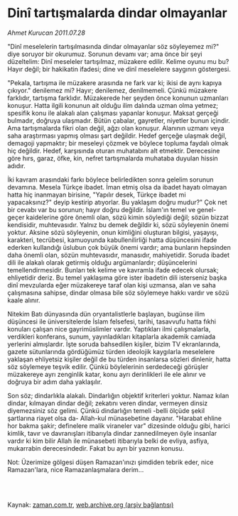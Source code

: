 # Dinî tartışmalarda dindar olmayanlar

*Ahmet Kurucan 2011.07.28*

<td class="columnist-detail">
<p>"Dinî meselelerin tartışılmasında dindar olmayanlar söz söyleyemez mi?" diye soruyor bir okurumuz. Sorunun devamı var; ama önce bir şeyi düzeltelim: Dinî meseleler tartışılmaz, müzakere edilir. Kelime oyunu mu bu? Hayır değil; bir hakikatin ifadesi; dine ve dinî meselelere saygının göstergesi.</p>
<p>
<div id="haberMetinDiv">
<p>"Pekala, tartışma ile müzakere arasında ne fark var ki; ikisi de aynı kapıya çıkıyor." denilemez mi? Hayır; denilemez, denilmemeli. Çünkü müzakere farklıdır, tartışma farklıdır. Müzakerede her şeyden önce konunun uzmanları konuşur. Hatta ilgili konunun ait olduğu ilim dalında uzman olma yetmez; spesifik konu ile alakalı alan çalışması yapanlar konuşur. Maksat gerçeği bulmadır, doğruya ulaşmadır. Bütün çabalar, gayretler, niyetler bunun içindir. Ama tartışmalarda fikri olan değil, ağzı olan konuşur. Alanının uzmanı veya saha araştırması yapmış olması şart değildir. Hedef gerçeğe ulaşmak değil, demagoji yapmaktır; bir meseleyi çözmek ve böylece topluma faydalı olmak hiç değildir. Hedef, karşısında oturan muhatabını alt etmektir. Derecesine göre hırs, garaz, öfke, kin, nefret tartışmalarda muhataba duyulan hissin adıdır.
<p>İki kavram arasındaki farkı böylece belirledikten sonra gelelim sorunun devamına. Mesela Türkçe ibadet. İman etmiş olsa da ibadet hayatı olmayan hatta hiç inanmayan birisine, "Yapılır desek, Türkçe ibadet mi yapacaksınız?" deyip kestirip atıyorlar. Bu yaklaşım doğru mudur?" Çok net bir cevabı var bu sorunun; hayır doğru değildir. İslam'ın temel ve genel-geçer kaidelerine göre önemli olan, sözü kimin söylediği değil; sözün bizzat kendisidir, muhtevasıdır. Yalnız bu demek değildir ki, sözü söyleyenin önemi yoktur. Aksine sözü söyleyenin, onun kimliğini oluşturan bilgisi, yaşayışı, karakteri, tecrübesi, kamuoyunda kabullenilirliği hatta düşüncesini ifade ederken kullandığı üslubun çok büyük önemi vardır; ama bunların hepsinden daha önemli olan, sözün muhtevasıdır, manasıdır, mahiyetidir. Soruda ibadet dili ile alakalı olarak getirmiş olduğu argümanlardır; düşüncelerini temellendirmesidir. Bunları tek kelime ve kavramla ifade edecek olursak; ehliyetidir deriz. Bu temel yaklaşıma göre ister ibadetin dili isterseniz başka dinî mevzularda eğer müzakereye taraf olan kişi uzmansa, alan ve saha çalışmasına sahipse, dindar olmasa bile söz söylemeye hakkı vardır ve sözü kaale alınır.
<p>Nitekim Batı dünyasında dün oryantalistlerle başlayan, bugünse ilim düşüncesi ile üniversitelerde İslam felsefesi, tarihi, tasavvufu hatta fıkhi konuları çalışan nice gayrimüslimler vardır. Yaptıkları ilmi çalışmalarla, verdikleri konferans, sunum, yayınladıkları kitaplarla akademik camiada yerlerini almışlardır. İşte soruda bahsedilen kişiler, bizim TV ekranlarında, gazete sütunlarında gördüğümüz türden ideolojik kaygılarla meselelere yaklaşan ehliyetsiz kişiler değil de bu türden insanlarsa sözleri dinlenir, hatta söz söylemeye teşvik edilir. Çünkü böylelerinin serdedeceği görüşler müzakereye ayrı zenginlik katar, konu ayrı derinlikleri ile ele alınır ve doğruya bir adım daha yaklaşılır.
<p>Son söz; dindarlıkla alakalı. Dindarlığın objektif kriterleri yoktur. Namaz kılan dindar, kılmayan dindar değil; zekatını veren dindar, vermeyen dinsiz diyemezsiniz söz gelimi. Çünkü dindarlığın temeli -belli ölçüde şekil şartlarına riayet olsa da- Allah-kul münasebetine dayanır. "Harabat ehline hor bakma şakir; definelere malik viraneler var" dizesinde olduğu gibi, harici kimlik, tavır ve davranışları itibarıyla dindar zannedilmeyen öyle insanlar vardır ki kim bilir Allah ile münasebeti itibarıyla belki de evliya, asfiya, mukarrabin derecesindedir. Fakat bu ayrı bir yazının konusu.
<p>Not: Üzerimize gölgesi düşen Ramazan'ınızı şimdiden tebrik eder, nice Ramazan'lara, nice Ramazanlaşmalara derim... </p></p></p></p></p></div>
</p>


<p><br>
		 </br></p></td>

Kaynak: [zaman.com.tr](http://zaman.com.tr/yazar.do?yazino=1162774), [web.archive.org (arşiv bağlantısı)](http://web.archive.org/web/20111213082338/http://zaman.com.tr/yazar.do?yazino=1162774)
